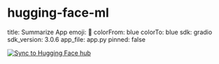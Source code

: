 # hugging-face-ml
title: Summarize App
emoji: 📱
colorFrom: blue
colorTo: blue
sdk: gradio
sdk_version: 3.0.6
app_file: app.py
pinned: false

[![Sync to Hugging Face hub](https://github.com/Chinemelu4/hugging-face-ml/actions/workflows/main.yml/badge.svg)](https://github.com/Chinemelu4/hugging-face-ml/actions/workflows/main.yml)
